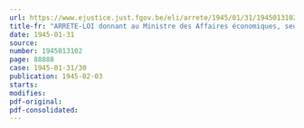 ```yaml
---
url: https://www.ejustice.just.fgov.be/eli/arrete/1945/01/31/1945013102/justel
title-fr: "ARRETE-LOI donnant au Ministre des Affaires économiques, seul ou conjointement avec le ou les Ministres intéressés, le pouvoir de procéder à certaines investigations <abrogé par L 04-07-1962, art. 25>"
date: 1945-01-31
source:
number: 1945013102
page: 88888
case: 1945-01-31/30
publication: 1945-02-03
starts:
modifies:
pdf-original:
pdf-consolidated:
---
```


